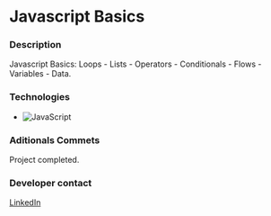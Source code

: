 # Javascript Basics

### Description

Javascript Basics: Loops - Lists - Operators - Conditionals - Flows - Variables - Data.

### Technologies

- ![JavaScript](https://img.shields.io/badge/javascript-%23323330.svg?style=for-the-badge&logo=javascript&logoColor=%23F7DF1E)

### Aditionals Commets

Project completed.

### Developer contact

[LinkedIn](https://www.linkedin.com/in/k3yjey-dev/)
